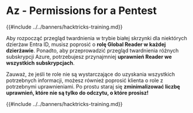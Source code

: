 # Az - Permissions for a Pentest

{{#include ../../banners/hacktricks-training.md}}

Aby rozpocząć przegląd twardnienia w trybie białej skrzynki dla niektórych dzierżaw Entra ID, musisz poprosić o **rolę Global Reader w każdej dzierżawie**. Ponadto, aby przeprowadzić przegląd twardnienia różnych subskrypcji Azure, potrzebujesz przynajmniej **uprawnień Reader we wszystkich subskrypcjach**.

Zauważ, że jeśli te role nie są wystarczające do uzyskania wszystkich potrzebnych informacji, możesz również poprosić klienta o role z potrzebnymi uprawnieniami. Po prostu staraj się **zminimalizować liczbę uprawnień, które nie są tylko do odczytu, o które prosisz!**

{{#include ../../banners/hacktricks-training.md}}
